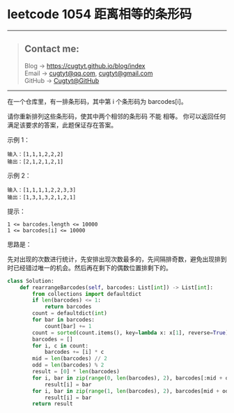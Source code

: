 # leetcode 1054 距离相等的条形码

---
> ## Contact me:
> Blog -> <https://cugtyt.github.io/blog/index>  
> Email -> <cugtyt@qq.com>, <cugtyt@gmail.com>  
> GitHub -> [Cugtyt@GitHub](https://github.com/Cugtyt)

---

在一个仓库里，有一排条形码，其中第 i 个条形码为 barcodes[i]。

请你重新排列这些条形码，使其中两个相邻的条形码 不能 相等。 你可以返回任何满足该要求的答案，此题保证存在答案。

 
示例 1：
```
输入：[1,1,1,2,2,2]
输出：[2,1,2,1,2,1]
```
示例 2：
```
输入：[1,1,1,1,2,2,3,3]
输出：[1,3,1,3,2,1,2,1]
```

提示：

```
1 <= barcodes.length <= 10000
1 <= barcodes[i] <= 10000
```

思路是：

先对出现的次数进行统计，先安排出现次数最多的，先间隔排奇数，避免出现排到时已经错过唯一的机会。然后再在剩下的偶数位置排剩下的。

``` python
class Solution:
    def rearrangeBarcodes(self, barcodes: List[int]) -> List[int]:
        from collections import defaultdict
        if len(barcodes) <= 1:
            return barcodes
        count = defaultdict(int)
        for bar in barcodes:
            count[bar] += 1
        count = sorted(count.items(), key=lambda x: x[1], reverse=True)
        barcodes = []
        for i, c in count:
            barcodes += [i] * c
        mid = len(barcodes) // 2
        odd = len(barcodes) % 2
        result = [0] * len(barcodes)
        for i, bar in zip(range(0, len(barcodes), 2), barcodes[:mid + odd]):
            result[i] = bar
        for i, bar in zip(range(1, len(barcodes), 2), barcodes[mid + odd:]):
            result[i] = bar
        return result
```